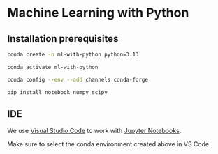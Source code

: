 # Machine Learning with Python

## Installation prerequisites

```bash
conda create -n ml-with-python python=3.13
```

```bash
conda activate ml-with-python
```

```bash
conda config --env --add channels conda-forge
```

```bash
pip install notebook numpy scipy
```

## IDE
We use [Visual Studio Code](https://code.visualstudio.com/) to work with [Jupyter Notebooks](https://jupyter.org/).

Make sure to select the conda environment created above in VS Code.
